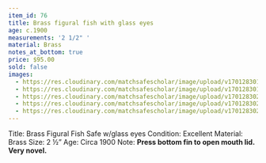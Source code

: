 ```yaml
---
item_id: 76
title: Brass figural fish with glass eyes
age: c.1900
measurements: '2 1/2" '
material: Brass
notes_at_bottom: true
price: $95.00
sold: false
images:
  - https://res.cloudinary.com/matchsafescholar/image/upload/v1701283017/fish1.jpg
  - https://res.cloudinary.com/matchsafescholar/image/upload/v1701283018/fish2.jpg
  - https://res.cloudinary.com/matchsafescholar/image/upload/v1701283021/fish3.jpg
  - https://res.cloudinary.com/matchsafescholar/image/upload/v1701283023/fish4.jpg
  - https://res.cloudinary.com/matchsafescholar/image/upload/v1701283025/fish5.jpg
---
```

Title:		Brass Figural Fish Safe w/glass eyes 
Condition:	Excellent
Material:	       Brass
Size:		2 ½”
Age:		Circa 1900
Note:		**Press bottom fin to open mouth lid. Very novel.**